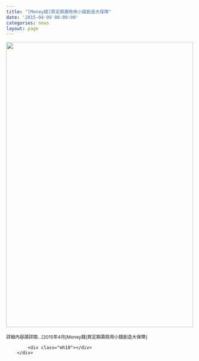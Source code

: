 ```yaml
---
title: "[Money錢]買定期壽險用小錢創造大保障"
date: '2015-04-09 00:00:00'
categories: news
layout: page
---
```


<div class="text">
			<div>
	<img alt="" src="http://www.leishan.com.tw/UserFiles/images/%E7%A3%8A%E5%B1%B1%E6%96%B0%E8%81%9E/%E7%A3%8A%E5%B1%B1%E9%9B%9C%E8%AA%8C/201504%5BMoney%E9%8C%A2%5D%E8%B2%B7%E5%AE%9A%E6%9C%9F%E5%A3%BD%E9%9A%AA%E7%94%A8%E5%B0%8F%E9%8C%A2%E5%89%B5%E9%80%A0%E5%A4%A7%E4%BF%9D%E9%9A%9Cp82.jpg" style="width: 500px; height: 763px;"></div>
<div>
	&nbsp;</div>
<div>
	<span style="font-size: 9pt;">詳細內容請詳閱...[2015年4月[Money錢]買定期壽險用小錢創造大保障]</span></div>

			<div class="mh10"></div>
		</div>